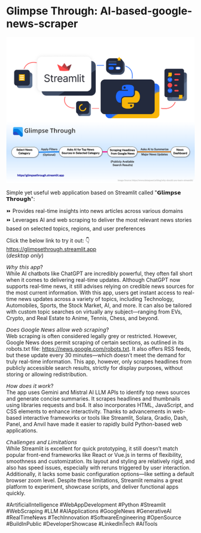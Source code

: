 # Glimpse Through: AI-based-google-news-scraper

![How It Works...](glimpsethrough.png)

Simple yet useful web application based on Streamlit called "𝗚𝗹𝗶𝗺𝗽𝘀𝗲 𝗧𝗵𝗿𝗼𝘂𝗴𝗵":  

⏩ Provides real-time insights into news articles across various domains  
⏩ Leverages AI and web scraping to deliver the most relevant news stories based on selected topics, regions, and user preferences  

Click the below link to try it out: 👇   
https://glimpsethrough.streamlit.app  
(𝘥𝘦𝘴𝘬𝘵𝘰𝘱 𝘰𝘯𝘭𝘺)  

𝘞𝘩𝘺 𝘵𝘩𝘪𝘴 𝘢𝘱𝘱?  
While AI chatbots like ChatGPT are incredibly powerful, they often fall short when it comes to delivering real-time updates. Although ChatGPT now supports real-time news, it still advises relying on credible news sources for the most current information. With this app, users get instant access to real-time news updates across a variety of topics, including Technology, Automobiles, Sports, the Stock Market, AI, and more. It can also be tailored with custom topic searches on virtually any subject—ranging from EVs, Crypto, and Real Estate to Anime, Tennis, Chess, and beyond.

𝘋𝘰𝘦𝘴 𝘎𝘰𝘰𝘨𝘭𝘦 𝘕𝘦𝘸𝘴 𝘢𝘭𝘭𝘰𝘸 𝘸𝘦𝘣 𝘴𝘤𝘳𝘢𝘱𝘪𝘯𝘨?  
Web scraping is often considered legally grey or restricted. However, Google News does permit scraping of certain sections, as outlined in its robots.txt file: https://news.google.com/robots.txt. It also offers RSS feeds, but these update every 30 minutes—which doesn’t meet the demand for truly real-time information. This app, however, only scrapes headlines from publicly accessible search results, strictly for display purposes, without storing or allowing redistribution.

𝘏𝘰𝘸 𝘥𝘰𝘦𝘴 𝘪𝘵 𝘸𝘰𝘳𝘬?  
The app uses Gemini and Mistral AI LLM APIs to identify top news sources and generate concise summaries. It scrapes headlines and thumbnails using libraries requests and bs4. It also incorporates HTML, JavaScript, and CSS elements to enhance interactivity. Thanks to advancements in web-based interactive frameworks or tools like Streamlit, Solara, Gradio, Dash, Panel, and Anvil have made it easier to rapidly build Python-based web applications.

𝘊𝘩𝘢𝘭𝘭𝘦𝘯𝘨𝘦𝘴 𝘢𝘯𝘥 𝘓𝘪𝘮𝘪𝘵𝘢𝘵𝘪𝘰𝘯𝘴  
While Streamlit is excellent for quick prototyping, it still doesn’t match popular front-end frameworks like React or Vue.js in terms of flexibility, smoothness and customization. Its layout and styling are relatively rigid, and also has speed issues, especially with reruns triggered by user interaction. Additionally, it lacks some basic configuration options—like setting a default browser zoom level. Despite these limitations, Streamlit remains a great platform to experiment, showcase scripts, and deliver functional apps quickly.

#ArtificialIntelligence #WebAppDevelopment #Python #Streamlit #WebScraping #LLM #AIApplications #GoogleNews #GenerativeAI #RealTimeNews #TechInnovation #SoftwareEngineering #OpenSource #BuildInPublic #DeveloperShowcase #LinkedInTech #AITools
